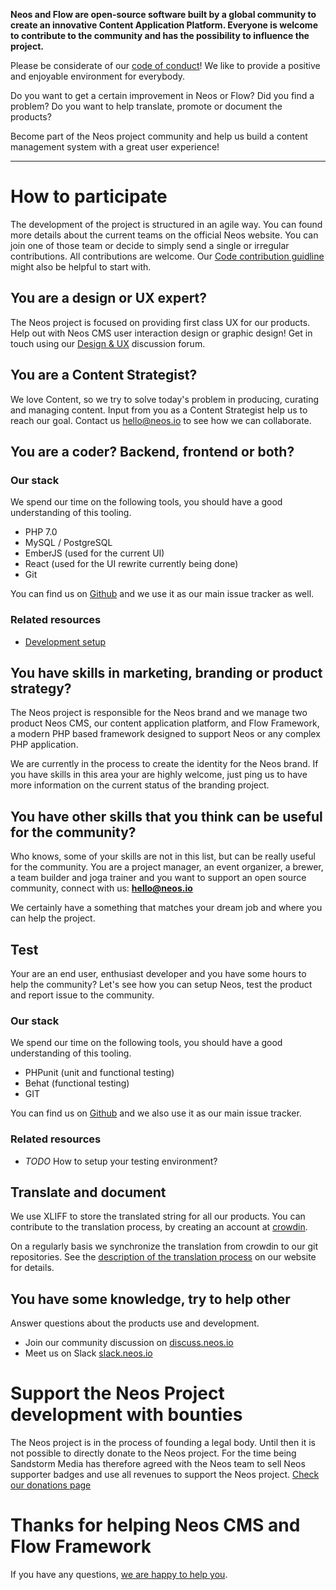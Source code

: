 
**Neos and Flow are open-source software built by a global community to create an innovative Content Application Platform. Everyone is welcome to contribute to the community and has the possibility to influence the project.**

Please be considerate of our [code of conduct](https://www.neos.io/about/code-of-conduct.html)! We like to provide a positive and enjoyable environment for everybody.

Do you want to get a certain improvement in Neos or Flow? Did you find a problem? Do you want to help translate, promote or document the products?

Become part of the Neos project community and help us build a content management system with a great user experience!

----------

# How to participate

The development of the project is structured in an agile way. You can found more details about the current teams on the official Neos website. You can join one of those team or decide to simply send a single or irregular contributions. All contributions are welcome.
Our [Code contribution guidline](https://discuss.neos.io/t/code-contribution-guideline/503) might also be helpful to start with.

## You are a design or UX expert?

The Neos project is focused on providing first class UX for our products. Help out with Neos CMS user interaction design or graphic design! Get in touch using our [Design & UX](https://discuss.neos.io/c/creating/design-ux) discussion forum.

## You are a Content Strategist?

We love Content, so we try to solve today's problem in producing, curating and managing content. Input from you as a Content Strategist help us to reach our goal. Contact us hello@neos.io to see how we can collaborate.

## You are a coder? Backend, frontend or both?

### Our stack

We spend our time on the following tools, you should have a good understanding of this tooling.

- PHP 7.0
- MySQL / PostgreSQL
- EmberJS (used for the current UI)
- React (used for the UI rewrite currently being done)
- Git

You can find us on [Github](https://github.com/neos) and we use it as our main issue tracker as well.

### Related resources

- [Development setup](https://discuss.neos.io/t/development-setup/504)

## You have skills in marketing, branding or product strategy?

The Neos project is responsible for the Neos brand and we manage two product Neos CMS, our content application platform, and Flow Framework, a modern PHP based framework designed to support Neos or any complex PHP application.

We are currently in the process to create the identity for the Neos brand. If you have skills in this area your are highly welcome, just ping us to have more information on the current status of the branding project.

## You have other skills that you think can be useful for the community?

Who knows, some of your skills are not in this list, but can be really useful for the community. You are a project manager, an event organizer, a brewer, a team builder and joga trainer and you want to support an open source community, connect with us: **hello@neos.io** 

We certainly have a something that matches your dream job and where you can help the project.

## Test

Your are an end user, enthusiast developer and you have some hours to help the community? Let's see how you can setup Neos, test the product and report issue to the community.

### Our stack

We spend our time on the following tools, you should have a good understanding of this tooling.

- PHPunit (unit and functional testing)
- Behat (functional testing)
- GIT 

You can find us on [Github](https://github.com/neos) and we also use it as our main issue tracker.

### Related resources

- *TODO* How to setup your testing environment?

## Translate and document

We use XLIFF to store the translated string for all our products. You can contribute to the translation process, by creating an account at [crowdin](https://crowdin.com/project/neos).

On a regularly basis we synchronize the translation from crowdin to our git repositories. See the [description of the translation process](https://www.neos.io/contribute/translating-neos.html) on our website for details.

## You have some knowledge, try to help other

Answer questions about the products use and development.

- Join our community discussion on [discuss.neos.io](https://discuss.neos.io)
- Meet us on Slack [slack.neos.io](http://slack.neos.io)

# Support the Neos Project development with bounties

The Neos project is in the process of founding a legal body. Until then it is not possible to directly donate to the Neos project. For the time being Sandstorm Media has therefore agreed with the Neos team to sell Neos supporter badges and use all revenues to support the Neos project. [Check our donations page](https://www.neos.io/contribute/donating-to-neos.html)

# Thanks for helping Neos CMS and Flow Framework

If you have any questions, [we are happy to help you](https://www.neos.io/contact).
